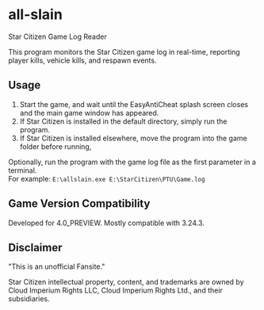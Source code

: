 # all-slain
Star Citizen Game Log Reader

This program monitors the Star Citizen game log in real-time, reporting player kills, vehicle kills, and respawn events.

## Usage
1. Start the game, and wait until the EasyAntiCheat splash screen closes and the main game window has appeared.
2. If Star Citizen is installed in the default directory, simply run the program.
2. If Star Citizen is installed elsewhere, move the program into the game folder before running,  

Optionally, run the program with the game log file as the first parameter in a terminal.  
For example: `E:\allslain.exe E:\StarCitizen\PTU\Game.log`

## Game Version Compatibility
Developed for 4.0_PREVIEW. Mostly compatible with 3.24.3.

## Disclaimer

"This is an unofficial Fansite."

Star Citizen intellectual property, content, and trademarks are owned by Cloud Imperium Rights LLC, Cloud Imperium Rights Ltd., and their subsidiaries.
